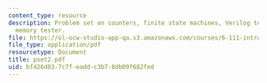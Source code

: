 ```yaml
---
content_type: resource
description: Problem set on counters, finite state machines, Verilog testbench, and
  memory tester.
file: https://ol-ocw-studio-app-qa.s3.amazonaws.com/courses/6-111-introductory-digital-systems-laboratory-spring-2006/bf426d037c7feaddc3b78db09f682fed_pset2.pdf
file_type: application/pdf
resourcetype: Document
title: pset2.pdf
uid: bf426d03-7c7f-eadd-c3b7-8db09f682fed
---
```


